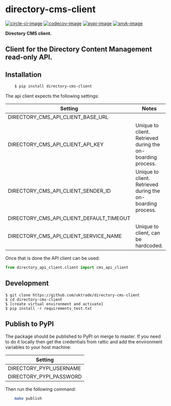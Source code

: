# directory-cms-client

[![circle-ci-image]][circle-ci]
[![codecov-image]][codecov]
[![pypi-image]][pypi]
[![snyk-image]][snyk]

**Directory CMS client.**

Client for the Directory Content Management read-only API.
---

## Installation

```sh
    $ pip install directory-cms-client
```

The api client expects the following settings:

| Setting                                  | Notes                                                       |
| ---------------------------------------- | ----------------------------------------------------------- |
| DIRECTORY_CMS_API_CLIENT_BASE_URL        |                                                             |
| DIRECTORY_CMS_API_CLIENT_API_KEY         | Unique to client. Retrieved during the on-boarding process. |
| DIRECTORY_CMS_API_CLIENT_SENDER_ID       | Unique to client. Retrieved during the on-boarding process. |
| DIRECTORY_CMS_API_CLIENT_DEFAULT_TIMEOUT |                                                             |
| DIRECTORY_CMS_API_CLIENT_SERVICE_NAME    | Unique to client, can be hardcoded.

Once that is done the API client can be used:

```py
from directory_api_client.client import cms_api_client
```

## Development

```shell
$ git clone https://github.com/uktrade/directory-cms-client
$ cd directory-cms-client
$ [create virtual environment and activate]
$ pip install -r requirements_test.txt
```

## Publish to PyPI

The package should be published to PyPI on merge to master. If you need to do it locally then get the credentials from rattic and add the environment variables to your host machine:

| Setting                     |
| --------------------------- |
| DIRECTORY_PYPI_USERNAME     |
| DIRECTORY_PYPI_PASSWORD     |

Then run the following command:
```sh
    make publish
```

[circle-ci-image]: https://circleci.com/gh/uktrade/directory-cms-client/tree/master.svg?style=svg
[circle-ci]: https://circleci.com/gh/uktrade/directory-cms-client/tree/master

[codecov-image]: https://codecov.io/gh/uktrade/directory-cms-client/branch/master/graph/badge.svg
[codecov]: https://codecov.io/gh/uktrade/directory-cms-client

[pypi-image]: https://badge.fury.io/py/directory-cms-client.svg
[pypi]: https://badge.fury.io/py/directory-cms-client

[snyk-image]: https://snyk.io/test/github/uktrade/directory-cms-client/badge.svg
[snyk]: https://snyk.io/test/github/uktrade/directory-cms-client
